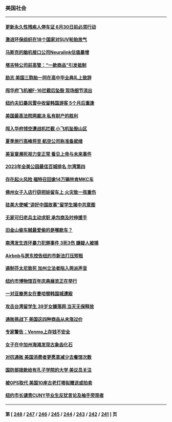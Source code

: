 ### 美国社会
---
#### [更新永久性残疾人停车证 6月30日前必须行动](../../pages/ncid1078160/n14010824.md) 
#### [激进环保组织在18个国家对SUV轮胎放气](../../pages/ncid1078160/n14010621.md) 
#### [马斯克的脑机接口公司Neuralink估值暴增](../../pages/ncid1078160/n14010581.md) 
#### [塔吉特公司前高管：“一款商品”引发抵制](../../pages/ncid1078160/n14010514.md) 
#### [励志 美国三胞胎一同在高中毕业典礼上致辞](../../pages/ncid1078160/n14010218.md) 
#### [闯华府飞机被F-16拦截后坠毁 现场细节流出](../../pages/ncid1078160/n14010481.md) 
#### [纽约夫妇暴风雪中收留韩国游客 5个月后重逢](../../pages/ncid1078160/n14010097.md) 
#### [美国最高法院两裁决 私有财产的胜利](../../pages/ncid1078160/n14010115.md) 
#### [闯入华府领空遭战机拦截 小飞机坠毁山区](../../pages/ncid1078160/n14009967.md) 
#### [夏季旅行高峰将至 航空公司称准备就绪](../../pages/ncid1078160/n14009816.md) 
#### [美盲童濒死视力变正常 看见上帝与未来事件](../../pages/ncid1078160/n14009563.md) 
#### [2023年全美公园最佳百城排名 尔湾第四](../../pages/ncid1078160/n14009495.md) 
#### [存在起火风险 福特召回逾14万辆林肯MKC车](../../pages/ncid1078160/n14009464.md) 
#### [佛州女子入店行窃把娃留车上 火灾致一孩重伤](../../pages/ncid1078160/n14009459.md) 
#### [驻美大使喊“讲好中国故事”留学生揭中共意图](../../pages/ncid1078160/n14009303.md) 
#### [无家可归老兵主动求职 承包商及时伸援手](../../pages/ncid1078160/n14009308.md) 
#### [旧金山偷车贼最爱偷的是哪款车？](../../pages/ncid1078160/n14009235.md) 
#### [南湾发生连环暴力犯罪事件 3死3伤  嫌疑人被捕](../../pages/ncid1078160/n14009217.md) 
#### [Airbnb与房东控告纽约市新法打压短租](../../pages/ncid1078160/n14009136.md) 
#### [遏制芬太尼致死 加州立法者陷入两派声音](../../pages/ncid1078160/n14009142.md) 
#### [纽约市博物馆百年庆典展览正在举行](../../pages/ncid1078160/n14009145.md) 
#### [一对亚裔男女在曼哈顿韩国城遭殴](../../pages/ncid1078160/n14009147.md) 
#### [攻击台湾留学生 39岁女嫌落网 当天无保释放](../../pages/ncid1078160/n14009175.md) 
#### [通胀挑战下 美国这四种商品从未涨过价](../../pages/ncid1078160/n14009059.md) 
#### [专家警告：Venmo上存钱不安全](../../pages/ncid1078160/n14009079.md) 
#### [女子在中加州海滩发现古象齿化石](../../pages/ncid1078160/n14009066.md) 
#### [对抗通胀 美国消费者更愿意减少去餐馆次数](../../pages/ncid1078160/n14009029.md) 
#### [国防部拨款给有孔子学院的大学 美议员关注](../../pages/ncid1078160/n14009009.md) 
#### [被GPS取代 美国10座古老灯塔拟赠送或拍卖](../../pages/ncid1078160/n14008658.md) 
#### [纽约市长谴责CUNY毕业生反犹言论及袖手旁观者](../../pages/ncid1078160/n14008561.md) 

---
#### 第 [ [248](./248.md) / [247](./247.md) / [246](./246.md) / [245](./245.md) / [244](./244.md) / [243](./243.md) / [242](./242.md) / [241](./241.md) ] 页
